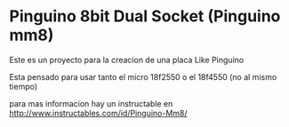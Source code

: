 # Pinguino 8bit Dual Socket (Pinguino mm8)

Este es un proyecto para la creacion de una placa Like Pinguino

Esta pensado para usar tanto el micro 18f2550 o el 18f4550 (no al mismo tiempo)

para mas informacion hay un instructable en
http://www.instructables.com/id/Pinguino-Mm8/


